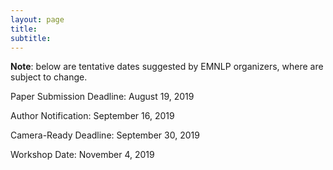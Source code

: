 ```yaml
---
layout: page
title: 
subtitle: 
---
```


**Note**: below are tentative dates suggested by EMNLP organizers, where are subject to change.

Paper Submission Deadline: August 19, 2019

Author Notification: September 16, 2019

Camera-Ready Deadline: September 30, 2019

Workshop Date: November 4, 2019
